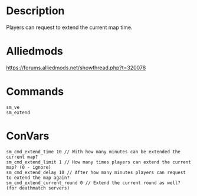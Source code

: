 # Description
Players can request to extend the current map time.

# Alliedmods
https://forums.alliedmods.net/showthread.php?t=320078

# Commands
```
sm_ve
sm_extend
```

# ConVars
```
sm_cmd_extend_time 10 // With how many minutes can be extended the current map?
sm_cmd_extend_limit 1 // How many times players can extend the current map? (0 - ignore)
sm_cmd_extend_delay 10 // After how many minutes players can request to extend the map again?
sm_cmd_extend_current_round 0 // Extend the current round as well? (for deathmatch servers)
```
